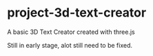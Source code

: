 # project-3d-text-creator
A basic 3D Text Creator created with three.js

Still in early stage, alot still need to be fixed.
